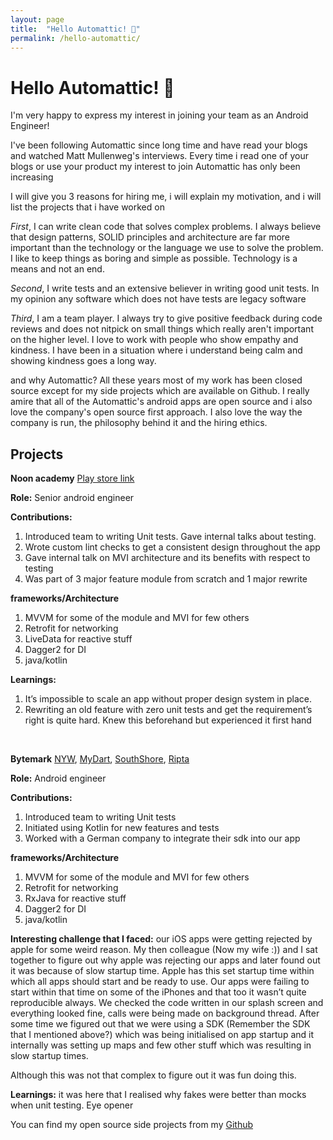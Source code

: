 ```yaml
---
layout: page
title:  "Hello Automattic! 👋"
permalink: /hello-automattic/
---
```


# Hello Automattic! 👋

<p>I'm very happy to express my interest in joining your team as an Android Engineer!</p>

<p>I've been following Automattic since long time and have read your blogs and watched Matt Mullenweg's interviews. Every time i read one of your blogs or use your product my interest to join Automattic has only been increasing</p>

<p>I will give you 3 reasons for hiring me, i will explain my motivation, and i will list the projects that i have worked on</p>

*First*, I can write clean code that solves complex problems. I always believe that design patterns, SOLID principles and architecture are far more important than the technology or the language we use to solve the problem. I like to keep things as boring and simple as possible. Technology is a means and not an end.

*Second*, I write tests and an extensive believer in writing good unit tests. In my opinion any software which does not have tests are legacy software

*Third*, I am a team player. I always try to give positive feedback during code reviews and does not nitpick on small things which really aren't important on the higher level. I love to work with people who show empathy and kindness. I have been in a situation where i understand being calm and showing kindness goes a long way.

and why Automattic? All these years most of my work has been closed source except for my side projects which are available on Github. I really amire that all of the Automattic's android apps are open source and i also
love the company's open source first approach. I also love the way the company is run, the philosophy behind it and the hiring ethics.


## Projects
**Noon academy** [Play store link](https://play.google.com/store/apps/details?id=com.noonEdu.k12App&hl=en_IN) 

**Role:** Senior android engineer

**Contributions:** 
1. Introduced team to writing Unit tests. Gave internal talks about testing.
2. Wrote custom lint checks to get a consistent design throughout the app
3. Gave internal talk on MVI architecture and its benefits with respect to testing
4. Was part of 3 major feature module from scratch and 1 major rewrite

**frameworks/Architecture**
1. MVVM for some of the module and MVI for few others
2. Retrofit for networking
3. LiveData for reactive stuff
4. Dagger2 for DI
5. java/kotlin

**Learnings:** 
1. It’s impossible to scale an app without proper design system in place.
2. Rewriting an old feature with zero unit tests and get the requirement’s right is quite hard. Knew this beforehand but experienced it first hand

<br/>

**Bytemark**
[NYW](https://play.google.com/store/apps/details?id=co.bytemark.nywaterway&hl=en_US),
[MyDart](https://play.google.com/store/apps/details?id=co.bytemark.mydart&hl=en_US),
[SouthShore](https://play.google.com/store/apps/details?id=co.bytemark.southshore&hl=en_US),
[Ripta](https://play.google.com/store/apps/details?id=co.bytemark.ripta&hl=en_US)

**Role:** Android engineer

**Contributions:** 
1. Introduced team to writing Unit tests
2. Initiated using Kotlin for new features and tests
3. Worked with a German company to integrate their sdk into our app

**frameworks/Architecture**
1. MVVM for some of the module and MVI for few others
2. Retrofit for networking
3. RxJava for reactive stuff
4. Dagger2 for DI
5. java/kotlin

**Interesting challenge that I faced:** our iOS apps were getting rejected by apple for some weird reason. My then colleague (Now my wife :)) and I sat together to figure out why apple was rejecting our apps and later found out it was because of slow startup time. Apple has this set startup time within which all apps should start and be ready to use. Our apps were failing to start within that time on some of the iPhones and that too it wasn’t quite reproducible always. We checked the code written in our splash screen and everything looked fine, calls were being made on background thread. After some time we figured out that we were using a SDK (Remember the SDK that I mentioned above?) which was being initialised on app startup and it internally was setting up maps and few other stuff which was resulting in slow startup times. 

Although this was not that complex to figure out it was fun doing this.

**Learnings:** it was here that I realised why fakes were better than mocks when unit testing. Eye opener

You can find my open source side projects from my [Github](https://github.com/AnirudhBhat/)

